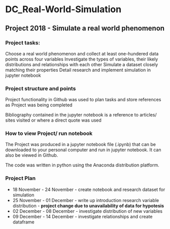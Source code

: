 # DC_Real-World-Simulation

## Project 2018 - Simulate a real world phenomenon

### Project tasks:
Choose a real world phenomenon and collect at least one-hundered data points 
across four variables
Investigate the types of variables, their likely distributions and relationships
with each other
Simulate a dataset closely matching their properties
Detail research and implement simulation in jupyter notebook

### Project structure and points
Project functionality in Github was used to plan tasks and store references as Project was being completed

Bibliography contained in the jupyter notebook is a reference to articles/ sites visited or where a direct quote was used

### How to view Project/ run notebook
The Project was produced in a jupyter notebook file (.ipynb) that can be downloaded to your personal computer and run in jupyter notebook. It can also be viewed in Github.

The code was written in python using the Anaconda distribution platform.

### Project Plan
- 18 November - 24 November - create notebook and research dataset for simulation
- 25 November - 01 December - write up introduction research variable distribution
                            - **project change due to unavailability of data for           hypotesis**
- 02 December - 08 December - investigate distribution of new variables
- 09 December - 14 December - investigate relationships and create dataframe

